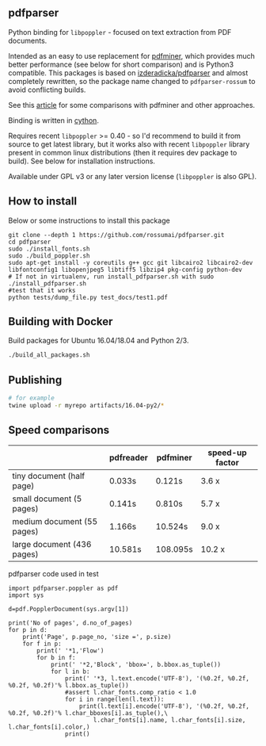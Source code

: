 pdfparser
---------

Python binding for `libpoppler` - focused on text extraction from PDF documents.

Intended as an easy to use replacement for [pdfminer](https://github.com/euske/pdfminer),
which provides much better performance (see below for short comparison) and is Python3 compatible.
This packages is based on [izderadicka/pdfparser](https://github.com/izderadicka/pdfparser)
and almost completely rewritten, so the package name changed to
`pdfparser-rossum` to avoid conflicting builds.

See this [article](http://zderadicka.eu/parsing-pdf-for-fun-and-profit-indeed-in-python/)
for some comparisons with pdfminer and other approaches.

Binding is written in [cython](http://cython.org/).

Requires recent `libpoppler` >= 0.40 - so I'd recommend to build it from source to get latest library,
but it works also with recent `libpoppler` library present in common linux distributions (then it requires
dev package to build). See below for installation instructions.

Available under GPL v3 or any later version license (`libpoppler` is also GPL).

## How to install

Below or some instructions to install this package

```
git clone --depth 1 https://github.com/rossumai/pdfparser.git
cd pdfparser
sudo ./install_fonts.sh
sudo ./build_poppler.sh
sudo apt-get install -y coreutils g++ gcc git libcairo2 libcairo2-dev libfontconfig1 libopenjpeg5 libtiff5 libzip4 pkg-config python-dev
# If not in virtualenv, run install_pdfparser.sh with sudo
./install_pdfparser.sh
#test that it works
python tests/dump_file.py test_docs/test1.pdf
```

## Building with Docker

Build packages for Ubuntu 16.04/18.04 and Python 2/3.

```bash
./build_all_packages.sh
```

## Publishing

```bash
# for example
twine upload -r myrepo artifacts/16.04-py2/*
```

## Speed comparisons

|                             | pdfreader     | pdfminer      |speed-up factor|
| --------------------------- | ------------- | ------------- |---------------|
| tiny document (half page)   | 0.033s        | 0.121s        | 3.6 x         |
| small document (5 pages)    | 0.141s        | 0.810s        | 5.7 x         |
| medium document (55 pages)  | 1.166s        | 10.524s       | 9.0 x         |       
| large document (436 pages)  | 10.581s       | 108.095s      | 10.2 x        |


pdfparser code used in test

    import pdfparser.poppler as pdf
    import sys

    d=pdf.PopplerDocument(sys.argv[1])

    print('No of pages', d.no_of_pages)
    for p in d:
        print('Page', p.page_no, 'size =', p.size)
        for f in p:
            print(' '*1,'Flow')
            for b in f:
                print(' '*2,'Block', 'bbox=', b.bbox.as_tuple())
                for l in b:
                    print(' '*3, l.text.encode('UTF-8'), '(%0.2f, %0.2f, %0.2f, %0.2f)'% l.bbox.as_tuple())
                    #assert l.char_fonts.comp_ratio < 1.0
                    for i in range(len(l.text)):
                        print(l.text[i].encode('UTF-8'), '(%0.2f, %0.2f, %0.2f, %0.2f)'% l.char_bboxes[i].as_tuple(),\
                            l.char_fonts[i].name, l.char_fonts[i].size, l.char_fonts[i].color,)
                    print()
